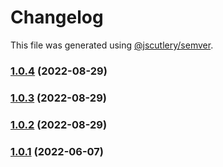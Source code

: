# Changelog

This file was generated using [@jscutlery/semver](https://github.com/jscutlery/semver).

### [1.0.4](https://gitlab.migoinc.com/migotv/paintbox/compare/react-chip@1.0.3...react-chip@1.0.4) (2022-08-29)

### [1.0.3](https://gitlab.migoinc.com/migotv/paintbox/compare/react-chip@1.0.2...react-chip@1.0.3) (2022-08-29)

### [1.0.2](https://gitlab.migoinc.com/migotv/paintbox/compare/react-chip@1.0.1...react-chip@1.0.2) (2022-08-29)

### [1.0.1](https://gitlab.migoinc.com/migotv/paintbox/compare/react-chip@1.0.0...react-chip@1.0.1) (2022-06-07)
